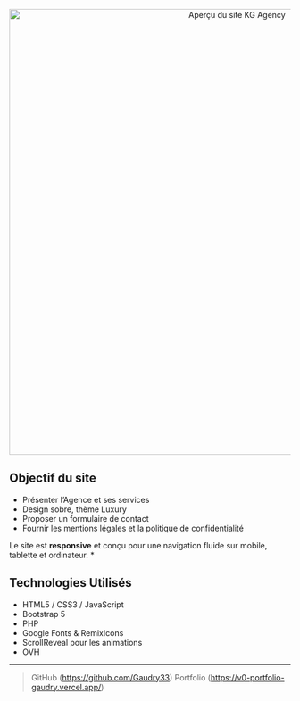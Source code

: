 
<p align="center">
  <img src="assets/kgvideo.gif" alt="Aperçu du site KG Agency" width="800">
</p>

## Objectif du site

* Présenter l’Agence et ses services
* Design sobre, thème Luxury
* Proposer un formulaire de contact 
* Fournir les mentions légales et la politique de confidentialité

 Le site est **responsive** et conçu pour une navigation fluide sur mobile, tablette et ordinateur.
* 
## Technologies Utilisés

* HTML5 / CSS3 / JavaScript
* Bootstrap 5 
* PHP 
* Google Fonts & RemixIcons
* ScrollReveal pour les animations
* OVH

---

> GitHub (https://github.com/Gaudry33)
> Portfolio (https://v0-portfolio-gaudry.vercel.app/)
